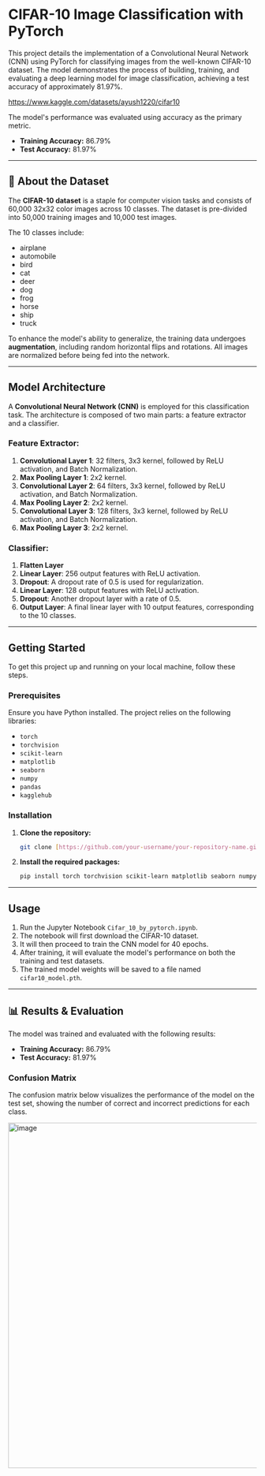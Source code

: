 # CIFAR-10 Image Classification with PyTorch

This project details the implementation of a Convolutional Neural Network (CNN) using PyTorch for classifying images from the well-known CIFAR-10 dataset. The model demonstrates the process of building, training, and evaluating a deep learning model for image classification, achieving a test accuracy of approximately 81.97%.


https://www.kaggle.com/datasets/ayush1220/cifar10


The model's performance was evaluated using accuracy as the primary metric.

-   **Training Accuracy:** 86.79%
-   **Test Accuracy:** 81.97%


***

## 📖 About the Dataset

The **CIFAR-10 dataset** is a staple for computer vision tasks and consists of 60,000 32x32 color images across 10 classes. The dataset is pre-divided into 50,000 training images and 10,000 test images.

The 10 classes include:
- airplane 
- automobile 
- bird 
- cat 
- deer 
- dog 
- frog 
- horse 
- ship 
- truck 

To enhance the model's ability to generalize, the training data undergoes **augmentation**, including random horizontal flips and rotations. All images are normalized before being fed into the network.

***

##  Model Architecture

A **Convolutional Neural Network (CNN)** is employed for this classification task. The architecture is composed of two main parts: a feature extractor and a classifier.

### Feature Extractor:
1.  **Convolutional Layer 1**: 32 filters, 3x3 kernel, followed by ReLU activation, and Batch Normalization.
2.  **Max Pooling Layer 1**: 2x2 kernel.
3.  **Convolutional Layer 2**: 64 filters, 3x3 kernel, followed by ReLU activation, and Batch Normalization.
4.  **Max Pooling Layer 2**: 2x2 kernel.
5.  **Convolutional Layer 3**: 128 filters, 3x3 kernel, followed by ReLU activation, and Batch Normalization.
6.  **Max Pooling Layer 3**: 2x2 kernel.

### Classifier:
1.  **Flatten Layer**
2.  **Linear Layer**: 256 output features with ReLU activation.
3.  **Dropout**: A dropout rate of 0.5 is used for regularization.
4.  **Linear Layer**: 128 output features with ReLU activation.
5.  **Dropout**: Another dropout layer with a rate of 0.5.
6.  **Output Layer**: A final linear layer with 10 output features, corresponding to the 10 classes.

***

##  Getting Started

To get this project up and running on your local machine, follow these steps.

### Prerequisites

Ensure you have Python installed. The project relies on the following libraries:
- `torch`
- `torchvision`
- `scikit-learn`
- `matplotlib`
- `seaborn`
- `numpy`
- `pandas`
- `kagglehub`

### Installation

1.  **Clone the repository:**
    ```sh
    git clone [https://github.com/your-username/your-repository-name.git](https://github.com/your-username/your-repository-name.git)
    ```
2.  **Install the required packages:**
    ```sh
    pip install torch torchvision scikit-learn matplotlib seaborn numpy pandas kagglehub
    ```

***

## Usage

1.  Run the Jupyter Notebook `Cifar_10_by_pytorch.ipynb`.
2.  The notebook will first download the CIFAR-10 dataset.
3.  It will then proceed to train the CNN model for 40 epochs.
4.  After training, it will evaluate the model's performance on both the training and test datasets.
5.  The trained model weights will be saved to a file named `cifar10_model.pth`.

***

## 📊 Results & Evaluation

The model was trained and evaluated with the following results:

-   **Training Accuracy:** 86.79%
-   **Test Accuracy:** 81.97%

### Confusion Matrix

The confusion matrix below visualizes the performance of the model on the test set, showing the number of correct and incorrect predictions for each class.

<img width="788" height="701" alt="image" src="https://github.com/user-attachments/assets/daebb0a3-c7ce-4939-8bea-2836ad8e19be" />


